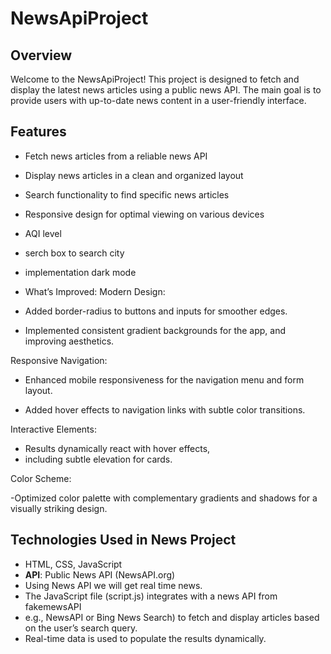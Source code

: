 # NewsApiProject

## Overview

Welcome to the NewsApiProject! This project is designed to fetch and display the latest news articles using a public news API. 
The main goal is to provide users with up-to-date news content in a user-friendly interface.

## Features

- Fetch news articles from a reliable news API
- Display news articles in a clean and organized layout
- Search functionality to find specific news articles
- Responsive design for optimal viewing on various devices
- AQI level
- serch box to search city
- implementation dark mode
- What’s Improved:
Modern Design:

- Added border-radius to buttons and inputs for smoother edges.

- Implemented consistent gradient backgrounds for the app, and improving aesthetics.

Responsive Navigation:

- Enhanced mobile responsiveness for the navigation menu and form layout.

- Added hover effects to navigation links with subtle color transitions.

Interactive Elements:

- Results dynamically react with hover effects,
- including subtle elevation for cards.

Color Scheme:

 -Optimized color palette with complementary gradients and shadows for a visually striking design.

## Technologies Used in News Project

- HTML, CSS, JavaScript
- **API**: Public News API (NewsAPI.org)
- Using News API we will get real time news.
- The JavaScript file (script.js) integrates with a news API from fakemewsAPI
- e.g., NewsAPI or Bing News Search) to fetch and display articles based on the user’s search query.
- Real-time data is used to populate the results dynamically.

